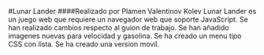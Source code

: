 #Lunar Lander
####Realizado por Plamen Valentinov Kolev
Lunar Lander es un juego web que requiere un navegador web que soporte JavaScript.
Se han realizado cambios respecto al guion de trabajo.
Se han añadido imagenes nuevas para velocidad y gasolina.
Se ha creado un menu tipo CSS con lista.
Se ha creado una version movil.
